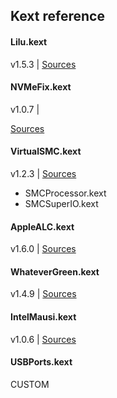 ## Kext reference


#### Lilu.kext

v1.5.3 |
[Sources](https://github.com/acidanthera/Lilu)

#### NVMeFix.kext

v1.0.7 |

[Sources](https://github.com/acidanthera/NVMeFix)

#### VirtualSMC.kext

v1.2.3 |
[Sources](https://github.com/acidanthera/VirtualSMC)

- SMCProcessor.kext
- SMCSuperIO.kext

#### AppleALC.kext

v1.6.0 |
[Sources](https://github.com/acidanthera/AppleALC)

#### WhateverGreen.kext

v1.4.9 |
[Sources](https://github.com/acidanthera/WhateverGreen)

#### IntelMausi.kext

v1.0.6 |
[Sources](https://github.com/acidanthera/IntelMausi)

#### USBPorts.kext

CUSTOM

